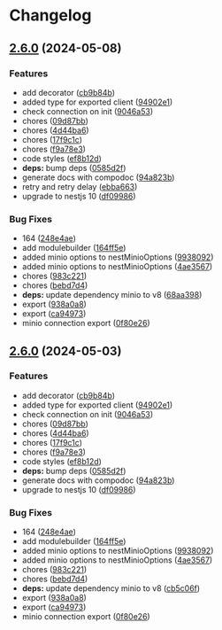 # Changelog

## [2.6.0](https://github.com/rubiin/nestjs-minio/compare/v2.5.4...v2.6.0) (2024-05-08)


### Features

* add decorator ([cb9b84b](https://github.com/rubiin/nestjs-minio/commit/cb9b84b08e40f6608aae2753e6be8d01e4fd9112))
* added type for exported client ([94902e1](https://github.com/rubiin/nestjs-minio/commit/94902e1255da37d37103611d1070f8271d71371b))
* check connection on init ([9046a53](https://github.com/rubiin/nestjs-minio/commit/9046a534885e693a4bd93750ac2ad8b9a3b987c2))
* chores ([09d87bb](https://github.com/rubiin/nestjs-minio/commit/09d87bb0ab32faa0a4adb4553068b058be1efc2c))
* chores ([4d44ba6](https://github.com/rubiin/nestjs-minio/commit/4d44ba646520d964a8d0a3ee560408cce8643730))
* chores ([17f9c1c](https://github.com/rubiin/nestjs-minio/commit/17f9c1ca4f992dc8b649564886ebb0be4a4c3f76))
* chores ([f9a78e3](https://github.com/rubiin/nestjs-minio/commit/f9a78e36896451947d22a72bb738ea423ef68633))
* code styles ([ef8b12d](https://github.com/rubiin/nestjs-minio/commit/ef8b12dfdf483aeb7afe3de1494e20e114739e23))
* **deps:** bump deps ([0585d2f](https://github.com/rubiin/nestjs-minio/commit/0585d2fd009fee12f8a8a80c31f2fa61f7edf584))
* generate docs with compodoc ([94a823b](https://github.com/rubiin/nestjs-minio/commit/94a823bbc25eee147b323759466cbf85133262b3))
* retry and retry delay ([ebba663](https://github.com/rubiin/nestjs-minio/commit/ebba6630bbf8f109c4efa8d0f2a34295a5911263))
* upgrade to nestjs 10 ([df09986](https://github.com/rubiin/nestjs-minio/commit/df099864c6568b99c1c2bc91d5137c07ef1d3bb4))


### Bug Fixes

* 164 ([248e4ae](https://github.com/rubiin/nestjs-minio/commit/248e4aef95aaef07f6e1029dfa65413175d50273))
* add modulebuilder ([164ff5e](https://github.com/rubiin/nestjs-minio/commit/164ff5e419ce7a0167e210acd0e2f252d19c3590))
* added minio options to nestMinioOptions ([9938092](https://github.com/rubiin/nestjs-minio/commit/9938092072558299eaa445056036d9f2afe4ae1c))
* added minio options to nestMinioOptions ([4ae3567](https://github.com/rubiin/nestjs-minio/commit/4ae3567259a2982cfff3412794544364596f040e))
* chores ([983c221](https://github.com/rubiin/nestjs-minio/commit/983c22157af20b0e503b4510e16ec6d3e3fdd8a2))
* chores ([bebd7d4](https://github.com/rubiin/nestjs-minio/commit/bebd7d4ed3c579b90cdadf25de50175573eda742))
* **deps:** update dependency minio to v8 ([68aa398](https://github.com/rubiin/nestjs-minio/commit/68aa398b5d729313ed01f80c1cd82477c0de891f))
* export ([938a0a8](https://github.com/rubiin/nestjs-minio/commit/938a0a8a35b64b7b208d1795aaaf00b6c2879813))
* export ([ca94973](https://github.com/rubiin/nestjs-minio/commit/ca94973842daeb33f76b819cd834bae31d47672f))
* minio connection export ([0f80e26](https://github.com/rubiin/nestjs-minio/commit/0f80e26a3a70c0d47cbc97b2cbb7195629915ecc))

## [2.6.0](https://github.com/rubiin/nestjs-minio/compare/v2.5.4...v2.6.0) (2024-05-03)


### Features

* add decorator ([cb9b84b](https://github.com/rubiin/nestjs-minio/commit/cb9b84b08e40f6608aae2753e6be8d01e4fd9112))
* added type for exported client ([94902e1](https://github.com/rubiin/nestjs-minio/commit/94902e1255da37d37103611d1070f8271d71371b))
* check connection on init ([9046a53](https://github.com/rubiin/nestjs-minio/commit/9046a534885e693a4bd93750ac2ad8b9a3b987c2))
* chores ([09d87bb](https://github.com/rubiin/nestjs-minio/commit/09d87bb0ab32faa0a4adb4553068b058be1efc2c))
* chores ([4d44ba6](https://github.com/rubiin/nestjs-minio/commit/4d44ba646520d964a8d0a3ee560408cce8643730))
* chores ([17f9c1c](https://github.com/rubiin/nestjs-minio/commit/17f9c1ca4f992dc8b649564886ebb0be4a4c3f76))
* chores ([f9a78e3](https://github.com/rubiin/nestjs-minio/commit/f9a78e36896451947d22a72bb738ea423ef68633))
* code styles ([ef8b12d](https://github.com/rubiin/nestjs-minio/commit/ef8b12dfdf483aeb7afe3de1494e20e114739e23))
* **deps:** bump deps ([0585d2f](https://github.com/rubiin/nestjs-minio/commit/0585d2fd009fee12f8a8a80c31f2fa61f7edf584))
* generate docs with compodoc ([94a823b](https://github.com/rubiin/nestjs-minio/commit/94a823bbc25eee147b323759466cbf85133262b3))
* upgrade to nestjs 10 ([df09986](https://github.com/rubiin/nestjs-minio/commit/df099864c6568b99c1c2bc91d5137c07ef1d3bb4))


### Bug Fixes

* 164 ([248e4ae](https://github.com/rubiin/nestjs-minio/commit/248e4aef95aaef07f6e1029dfa65413175d50273))
* add modulebuilder ([164ff5e](https://github.com/rubiin/nestjs-minio/commit/164ff5e419ce7a0167e210acd0e2f252d19c3590))
* added minio options to nestMinioOptions ([9938092](https://github.com/rubiin/nestjs-minio/commit/9938092072558299eaa445056036d9f2afe4ae1c))
* added minio options to nestMinioOptions ([4ae3567](https://github.com/rubiin/nestjs-minio/commit/4ae3567259a2982cfff3412794544364596f040e))
* chores ([983c221](https://github.com/rubiin/nestjs-minio/commit/983c22157af20b0e503b4510e16ec6d3e3fdd8a2))
* chores ([bebd7d4](https://github.com/rubiin/nestjs-minio/commit/bebd7d4ed3c579b90cdadf25de50175573eda742))
* **deps:** update dependency minio to v8 ([cb5c06f](https://github.com/rubiin/nestjs-minio/commit/cb5c06ffd88958b934278265fd89a0f30e785b26))
* export ([938a0a8](https://github.com/rubiin/nestjs-minio/commit/938a0a8a35b64b7b208d1795aaaf00b6c2879813))
* export ([ca94973](https://github.com/rubiin/nestjs-minio/commit/ca94973842daeb33f76b819cd834bae31d47672f))
* minio connection export ([0f80e26](https://github.com/rubiin/nestjs-minio/commit/0f80e26a3a70c0d47cbc97b2cbb7195629915ecc))
